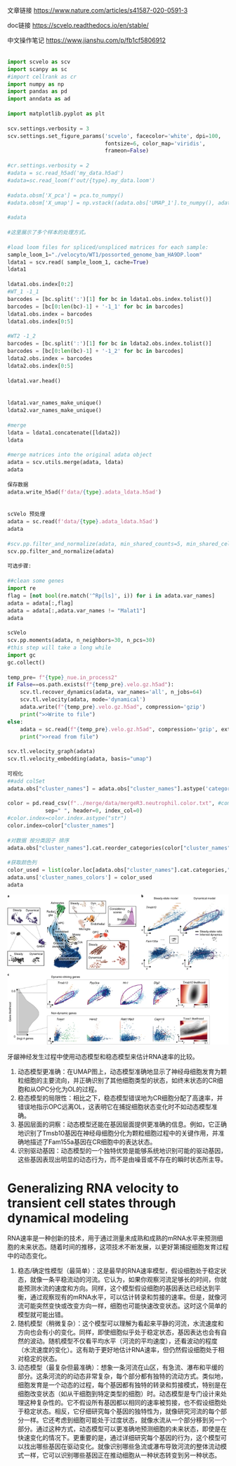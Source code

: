 

文章链接
https://www.nature.com/articles/s41587-020-0591-3 

doc链接
https://scvelo.readthedocs.io/en/stable/

中文操作笔记 
https://www.jianshu.com/p/fb1cf5806912

```python

import scvelo as scv
import scanpy as sc
#import cellrank as cr
import numpy as np
import pandas as pd
import anndata as ad

import matplotlib.pyplot as plt

scv.settings.verbosity = 3
scv.settings.set_figure_params('scvelo', facecolor='white', dpi=100, 
                               fontsize=6, color_map='viridis',
                               frameon=False)

#cr.settings.verbosity = 2
#adata = sc.read_h5ad('my_data.h5ad')
#adata=sc.read_loom(f'out/{type}.my_data.loom')

#adata.obsm['X_pca'] = pca.to_numpy()
#adata.obsm['X_umap'] = np.vstack((adata.obs['UMAP_1'].to_numpy(), adata.obs['UMAP_2'].to_numpy())).T

#adata

#这里展示了多个样本的处理方式。

#load loom files for spliced/unspliced matrices for each sample:
sample_loom_1="./velocyto/WT1/possorted_genome_bam_HA9DP.loom"
ldata1 = scv.read( sample_loom_1, cache=True)
ldata1

ldata1.obs.index[0:2]
#WT_1 -1_1
barcodes = [bc.split(':')[1] for bc in ldata1.obs.index.tolist()]
barcodes = [bc[0:len(bc)-1] + '-1_1' for bc in barcodes]
ldata1.obs.index = barcodes
ldata1.obs.index[0:5]

#WT2 -1_2
barcodes = [bc.split(':')[1] for bc in ldata2.obs.index.tolist()]
barcodes = [bc[0:len(bc)-1] + '-1_2' for bc in barcodes]
ldata2.obs.index = barcodes
ldata2.obs.index[0:5]

ldata1.var.head()


ldata1.var_names_make_unique()
ldata2.var_names_make_unique()

#merge
ldata = ldata1.concatenate([ldata2])
ldata

#merge matrices into the original adata object
adata = scv.utils.merge(adata, ldata)
adata

保存数据
adata.write_h5ad(f'data/{type}.adata_ldata.h5ad')


scVelo 预处理
adata = sc.read(f'data/{type}.adata_ldata.h5ad')
adata

#scv.pp.filter_and_normalize(adata, min_shared_counts=5, min_shared_cells=3, log=True)
scv.pp.filter_and_normalize(adata)

可选步骤:

##clean some genes
import re
flag = [not bool(re.match('^Rp[ls]', i)) for i in adata.var_names]
adata = adata[:,flag]
adata = adata[:,adata.var_names != "Malat1"]
adata

scVelo
scv.pp.moments(adata, n_neighbors=30, n_pcs=30)
#this step will take a long while
import gc
gc.collect()

temp_pre= f"{type}_nue.in_process2"
if False==os.path.exists(f"{temp_pre}.velo.gz.h5ad"):
    scv.tl.recover_dynamics(adata, var_names='all', n_jobs=64)
    scv.tl.velocity(adata, mode='dynamical')
    adata.write(f"{temp_pre}.velo.gz.h5ad", compression='gzip')
    print(">>Write to file")
else:
    adata = sc.read(f"{temp_pre}.velo.gz.h5ad", compression='gzip', ext="h5ad")
    print(">>read from file")

scv.tl.velocity_graph(adata)
scv.tl.velocity_embedding(adata, basis="umap")

可视化
##add colSet
adata.obs["cluster_names"] = adata.obs["cluster_names"].astype('category')

color = pd.read_csv(f"../merge/data/mergeR3.neutrophil.color.txt", #compression="gzip", 
            sep=" ", header=0, index_col=0)
#color.index=color.index.astype("str")
color.index=color["cluster_names"]

#对数据 按分类因子 排序
adata.obs["cluster_names"].cat.reorder_categories(color["cluster_names"], inplace=True)

#获取颜色列
color_used = list(color.loc[adata.obs["cluster_names"].cat.categories,"color"])
adata.uns['cluster_names_colors'] = color_used
adata

```

![Resolving subpopulation kinetics and identifying dynamical genes in neurogenesis.](image.png)

牙龈神经发生过程中使用动态模型和稳态模型来估计RNA速率的比较。

1. 动态模型更准确：在UMAP图上，动态模型准确地显示了神经母细胞发育为颗粒细胞的主要流向，并正确识别了其他细胞类型的状态，如终末状态的CR细胞和从OPC分化为OL的过程。
2. 稳态模型的局限性：相比之下，稳态模型错误地为CR细胞分配了高速率，并错误地指示OPC远离OL，这表明它在捕捉细胞状态变化时不如动态模型准确。
3. 基因层面的洞察：动态模型还能在基因层面提供更准确的信息。例如，它正确地识别了Tmsb10基因在神经母细胞分化为颗粒细胞过程中的关键作用，并准确地描述了Fam155a基因在CR细胞中的表达状态。
4. 识别驱动基因：动态模型的一个独特优势是能够系统地识别可能的驱动基因，这些基因表现出明显的动态行为，而不是由噪音或不存在的瞬时状态所主导。

# Generalizing RNA velocity to transient cell states through dynamical modeling

RNA速率是一种创新的技术，用于通过测量未成熟和成熟的mRNA水平来预测细胞的未来状态。随着时间的推移，这项技术不断发展，以更好第捕捉细胞发育过程中的动态变化。
1. 稳态/确定性模型（最简单）：这是最早的RNA速率模型，假设细胞处于稳定状态，就像一条平稳流动的河流。它认为，如果你观察河流足够长的时间，你就能预测水流的速度和方向。同样，这个模型假设细胞的基因表达已经达到平衡，通过观察现有的mRNA水平，可以估计转录和剪接的速率。但是，就像河流可能突然变快或改变方向一样，细胞也可能快速改变状态。这时这个简单的模型就可能出错。
2. 随机模型（稍微复杂）：这个模型可以理解为看起来平静的河流，水流速度和方向也会有小的变化。同样，即使细胞似乎处于稳定状态，基因表达也会有自然的波动。随机模型不仅看平均水平（河流的平均速度），还看波动的程度（水流速度的变化）。这有助于更好地估计RNA速率，但仍然假设细胞处于相对稳定的状态。
3. 动态模型（最复杂但最准确）：想象一条河流在山区，有急流、瀑布和平缓的部分。这条河流的的动态非常复杂，每个部分都有独特的流动方式。类似地，细胞发育是一个动态的过程，每个基因都有独特的转录和剪接模式，特别是在细胞改变状态（如从干细胞到特定类型的细胞）时。动态模型是专门设计来处理这种复杂性的。它不假设所有基因都以相同的速率被剪接，也不假设细胞处于稳定状态。相反，它仔细研究每个基因的独特性为，就像研究河流的每个部分一样。它还考虑到细胞可能处于过度状态，就像水流从一个部分移到另一个部分。通过这种方式，动态模型可以更准确地预测细胞的未来状态，即使是在快速变化的情况下。更重要的是，通过详细研究每个基因的行为，这个模型可以找出哪些基因在驱动变化。就像识别哪些急流或瀑布导致河流的整体流动模式一样，它可以识别哪些基因正在推动细胞从一种状态转变到另一种状态。
